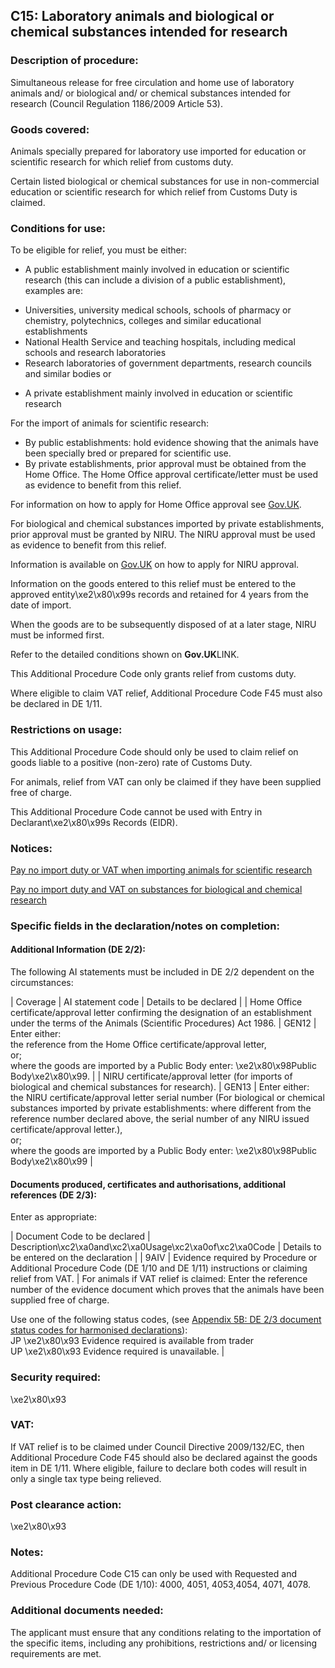 C15: Laboratory animals and biological or chemical substances intended for research
-----------------------------------------------------------------------------------

### Description of procedure:

Simultaneous release for free circulation and home use of laboratory animals and/ or biological and/ or chemical substances intended for research (Council Regulation 1186/2009 Article 53).

### Goods covered:

Animals specially prepared for laboratory use imported for education or scientific research for which relief from customs duty.

Certain listed biological or chemical substances for use in non-commercial education or scientific research for which relief from Customs Duty is claimed.

### Conditions for use:

To be eligible for relief, you must be either:

 * A public establishment mainly involved in education or scientific research (this can include a division of a public establishment), examples are:
  + Universities, university medical schools, schools of pharmacy or chemistry, polytechnics, colleges and similar educational establishments
  + National Health Service and teaching hospitals, including medical schools and research laboratories
  + Research laboratories of government departments, research councils and similar bodies or
 
 * A private establishment mainly involved in education or scientific research

For the import of animals for scientific research:

 * By public establishments: hold evidence showing that the animals have been specially bred or prepared for scientific use.
 * By private establishments, prior approval must be obtained from the Home Office. The Home Office approval certificate/letter must be used as evidence to benefit from this relief.

For information on how to apply for Home Office approval see [Gov.UK](https://www.gov.uk/guidance/pay-no-import-duty-or-vat-when-importing-animals-for-scientific-research#before-you-claim).

For biological and chemical substances imported by private establishments, prior approval must be granted by NIRU. The NIRU approval must be used as evidence to benefit from this relief.

Information is available on [Gov.UK](https://www.gov.uk/guidance/pay-no-import-duty-and-vat-on-substances-for-biological-and-chemical-research#what-you-can-claim-relief-on) on how to apply for NIRU approval.

Information on the goods entered to this relief must be entered to the approved entity\xe2\x80\x99s records and retained for 4 years from the date of import.

When the goods are to be subsequently disposed of at a later stage, NIRU must be informed first.

Refer to the detailed conditions shown on **Gov.UK**LINK.

This Additional Procedure Code only grants relief from customs duty.

Where eligible to claim VAT relief, Additional Procedure Code F45 must also be declared in DE 1/11.

### Restrictions on usage:

This Additional Procedure Code should only be used to claim relief on goods liable to a positive (non-zero) rate of Customs Duty.

For animals, relief from VAT can only be claimed if they have been supplied free of charge.

This Additional Procedure Code cannot be used with Entry in Declarant\xe2\x80\x99s Records (EIDR).

### Notices:

[Pay no import duty or VAT when importing animals for scientific research](https://www.gov.uk/guidance/pay-no-import-duty-or-vat-when-importing-animals-for-scientific-research#before-you-claim)

[Pay no import duty and VAT on substances for biological and chemical research](https://www.gov.uk/guidance/pay-no-import-duty-and-vat-on-substances-for-biological-and-chemical-research#what-you-can-claim-relief-on)

### Specific fields in the declaration/notes on completion:

#### Additional Information (DE 2/2):

The following AI statements must be included in DE 2/2 dependent on the circumstances:



  |  Coverage |  AI statement code |  Details to be declared | 
   |  Home Office certificate/approval letter confirming the designation of an establishment under the terms of the Animals (Scientific Procedures) Act 1986. |  GEN12 |  Enter either:  
the reference from the Home Office certificate/approval letter,  
or;  
where the goods are imported by a Public Body enter: \xe2\x80\x98Public Body\xe2\x80\x99. | 
 |  NIRU certificate/approval letter (for imports of biological and chemical substances for research). |  GEN13 |  Enter either:  
the NIRU certificate/approval letter serial number (For biological or chemical substances imported by private establishments: where different from the reference number declared above, the serial number of any NIRU issued certificate/approval letter.),  
or;  
where the goods are imported by a Public Body enter: \xe2\x80\x98Public Body\xe2\x80\x99 | 
 
#### Documents produced, certificates and authorisations, additional references (DE 2/3):

Enter as appropriate:



  |  Document Code to be declared |  Description\xc2\xa0and\xc2\xa0Usage\xc2\xa0of\xc2\xa0Code |  Details to be entered on the declaration | 
   |  9AIV |  Evidence required by Procedure or Additional Procedure Code (DE 1/10 and DE 1/11) instructions or claiming relief from VAT. |  For animals if VAT relief is claimed: Enter the reference number of the evidence document which proves that the animals have been supplied free of charge.  
  
Use one of the following status codes, (see [Appendix 5B: DE 2/3 document status codes for harmonised declarations](https://www.gov.uk/guidance/data-element-23-document-status-codes-of-the-customs-declaration-service-cds)):  
JP \xe2\x80\x93 Evidence required is available from trader  
UP \xe2\x80\x93 Evidence required is unavailable. | 
 
### Security required:

\xe2\x80\x93

### VAT:

If VAT relief is to be claimed under Council Directive 2009/132/EC, then Additional Procedure Code F45 should also be declared against the goods item in DE 1/11. Where eligible, failure to declare both codes will result in only a single tax type being relieved.

### Post clearance action:

\xe2\x80\x93

### Notes:

Additional Procedure Code C15 can only be used with Requested and Previous Procedure Code (DE 1/10): 4000, 4051, 4053,4054, 4071, 4078.

### Additional documents needed:

The applicant must ensure that any conditions relating to the importation of the specific items, including any prohibitions, restrictions and/ or licensing requirements are met.

